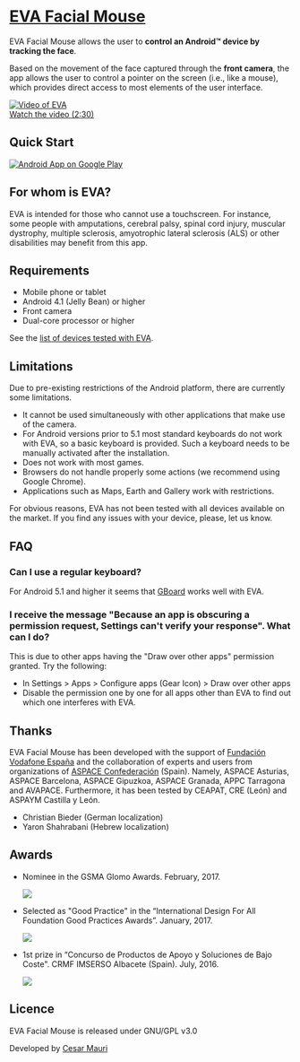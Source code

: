 # [EVA Facial Mouse](https://play.google.com/store/apps/details?id=com.crea_si.eviacam.service)

EVA Facial Mouse allows the user to **control an Android&trade; device by tracking the face**.

Based on the movement of the face captured through the **front camera**, the app allows the user to control a pointer on the screen (i.e., like a mouse), which provides direct access to most elements of the user interface.

[![Video of EVA](https://raw.githubusercontent.com/cmauri/eva_facial_mouse/develop/images/video.gif)](https://www.youtube.com/watch?v=ED4EgNoB8hs)<br>
[Watch the video (2:30)](https://www.youtube.com/watch?v=ED4EgNoB8hs)

## Quick Start
[![Android App on Google Play](https://raw.githubusercontent.com/cmauri/eva_facial_mouse/develop/images/google-play-badge.png)](https://play.google.com/store/apps/details?id=com.crea_si.eva_facial_mouse)

## For whom is EVA?

EVA is intended for those who cannot use a touchscreen. For instance, some people with amputations, cerebral palsy, spinal cord injury, muscular dystrophy, multiple sclerosis, amyotrophic lateral sclerosis (ALS) or other disabilities may benefit from this app.

## Requirements

* Mobile phone or tablet
* Android 4.1 (Jelly Bean) or higher
* Front camera
* Dual-core processor or higher

See the [list of devices tested with EVA](https://docs.google.com/spreadsheets/d/1gxuIKbw92d9USPT_SvM0iCdWjtnVcx7owJAgwM6Za6w/).

## Limitations

Due to pre-existing restrictions of the Android platform, there are currently some limitations.

* It cannot be used simultaneously with other applications that make use of the camera.
* For Android versions prior to 5.1 most standard keyboards do not work with EVA, so a basic keyboard is provided. Such a keyboard needs to be manually activated after the installation.
* Does not work with most games. 
* Browsers do not handle properly some actions (we recommend using Google Chrome).
* Applications such as Maps, Earth and Gallery work with restrictions.

For obvious reasons, EVA has not been tested with all devices available on the market. If you find any issues with your device, please, let us know.

## FAQ
### Can I use a regular keyboard?
For Android 5.1 and higher it seems that [GBoard](https://play.google.com/store/apps/details?id=com.google.android.inputmethod.latin) works well with EVA.

### I receive the message "Because an app is obscuring a permission request, Settings can't verify your response". What can I do?
This is due to other apps having the "Draw over other apps" permission granted. Try the following:
- In Settings > Apps > Configure apps (Gear Icon) > Draw over other apps
- Disable the permission one by one for all apps other than EVA to find out which one interferes with EVA.

## Thanks

EVA Facial Mouse has been developed with the support of [Fundación Vodafone España](http://www.fundacionvodafone.es) and the collaboration of experts and users from organizations of [ASPACE Confederación](http://www.aspace.org) (Spain). Namely, ASPACE Asturias, ASPACE Barcelona, ASPACE Gipuzkoa, ASPACE Granada, APPC Tarragona and AVAPACE. Furthermore, it has been tested by CEAPAT, CRE (León) and ASPAYM Castilla y León.

* Christian Bieder (German localization)
* Yaron Shahrabani (Hebrew localization)

## Awards
- Nominee in the GSMA Glomo Awards. February, 2017.

  ![](https://raw.githubusercontent.com/cmauri/eva_facial_mouse/develop/images/glomo_awards_nominee.png)
- Selected as "Good Practice" in the “International Design For All Foundation Good Practices Awards”. January, 2017.

  ![](https://raw.githubusercontent.com/cmauri/eva_facial_mouse/develop/images/deisng4all.png)

- 1st prize in “Concurso de Productos de Apoyo y Soluciones de Bajo Coste". CRMF IMSERSO Albacete (Spain). July, 2016.

  ![](https://raw.githubusercontent.com/cmauri/eva_facial_mouse/develop/images/bajo_coste.png)

## Licence

EVA Facial Mouse is released under GNU/GPL v3.0

Developed by [Cesar Mauri](mailto:cesar@crea-si.com)
